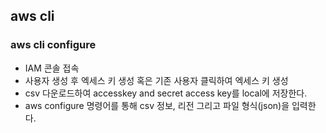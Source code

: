 ## aws cli

### aws cli configure
- IAM 콘솔 접속
- 사용자 생성 후 엑세스 키 생성 혹은 기존 사용자 클릭하여 엑세스 키 생성
- csv 다운로드하여 accesskey and secret access key를 local에 저장한다.
- aws configure 명령어를 통해 csv 정보, 리전 그리고 파일 형식(json)을 입력한다.